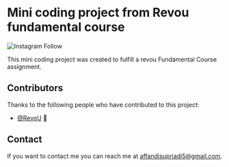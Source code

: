 # Mini coding project from Revou fundamental course

![Instagram Follow](https://www.instagram.com/affn_s/)

This mini coding project was created to fulfill a revou Fundamental Course assignment.

## Contributors

Thanks to the following people who have contributed to this project:

* [@RevoU](https://www.linkedin.com/school/revou/) 🐛

## Contact

If you want to contact me you can reach me at <affandisupriadi5@gmail.com>.
